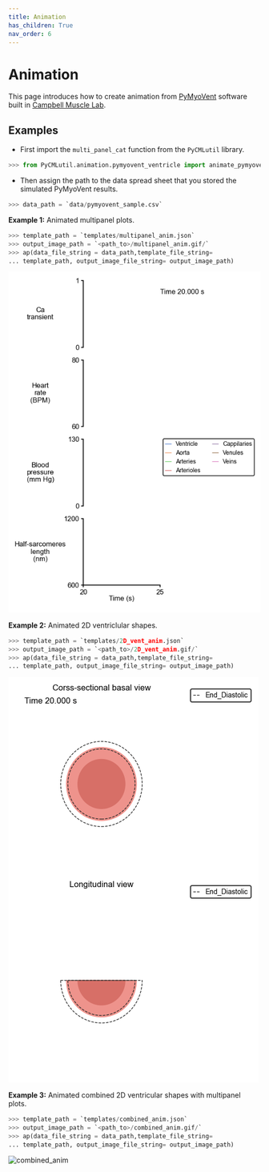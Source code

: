 ```yaml
---
title: Animation
has_children: True
nav_order: 6
---
```


# Animation

This page introduces how to create animation from [PyMyoVent](https://campbell-muscle-lab.github.io/PyMyoVent/) software built in [Campbell Muscle Lab](https://sites.google.com/g.uky.edu/campbellmusclelab/home?authuser=0#h.p_vXOhJKhyUU9l). 



## Examples
- First import the `multi_panel_cat` function from the `PyCMLutil` library.
````python
>>> from PyCMLutil.animation.pymyovent_ventricle import animate_pymyovent as ap
````
- Then assign the path to the data spread sheet that you stored the simulated PyMyoVent results. 
````python
>>> data_path = `data/pymyovent_sample.csv`
````

**Example 1:** Animated multipanel plots.
```` python
>>> template_path = `templates/multipanel_anim.json`
>>> output_image_path = `<path_to>/multipanel_anim.gif/`
>>> ap(data_file_string = data_path,template_file_string=
... template_path, output_image_file_string= output_image_path)
````
![multipanel](multipanel_anim.gif)

**Example 2:** Animated 2D ventriclular shapes.
```` python
>>> template_path = `templates/2D_vent_anim.json`
>>> output_image_path = `<path_to>/2D_vent_anim.gif/`
>>> ap(data_file_string = data_path,template_file_string=
... template_path, output_image_file_string= output_image_path)
````
![2D_vent_anim](2D_vent_anim.gif)

**Example 3:** Animated combined 2D ventricular shapes with multipanel plots.
```` python
>>> template_path = `templates/combined_anim.json`
>>> output_image_path = `<path_to>/combined_anim.gif/`
>>> ap(data_file_string = data_path,template_file_string=
... template_path, output_image_file_string= output_image_path)
````
![combined_anim](combined_anim.gif)

